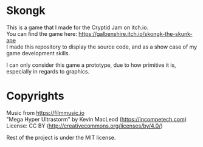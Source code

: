 # Skongk
This is a game that I made for the Cryptid Jam on itch.io.  
You can find the game here: https://galbenshire.itch.io/skongk-the-skunk-ape  
I made this repository to display the source code, and as a show case of my game development skills.

I can only consider this game a prototype, due to how primitive it is, especially in regards to graphics.  

# Copyrights
Music from https://filmmusic.io  
"Mega Hyper Ultrastorm" by Kevin MacLeod (https://incompetech.com)  
License: CC BY (http://creativecommons.org/licenses/by/4.0/)

Rest of the project is under the MIT license.
